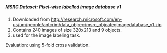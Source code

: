 ##### MSRC Dataset: Pixel-wise labelled image database v1
1. Downloaded from http://research.microsoft.com/en-us/um/people/antcrim/data_objrec/msrc_objcategimagedatabase_v1.zip
2. Contains 240 images of size 320x213 and 9 objects.
3. used for the image labeling task.

Evaluation: using 5-fold cross validation.
